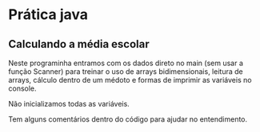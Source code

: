# Prática java
## Calculando a média escolar

Neste programinha entramos com os dados direto no main (sem usar a função Scanner) para treinar o uso de arrays bidimensionais, leitura de arrays, cálculo dentro de um médoto e formas de imprimir as variáveis no console.

Não inicializamos todas as variáveis.

Tem alguns comentários dentro do código para ajudar no entendimento.


